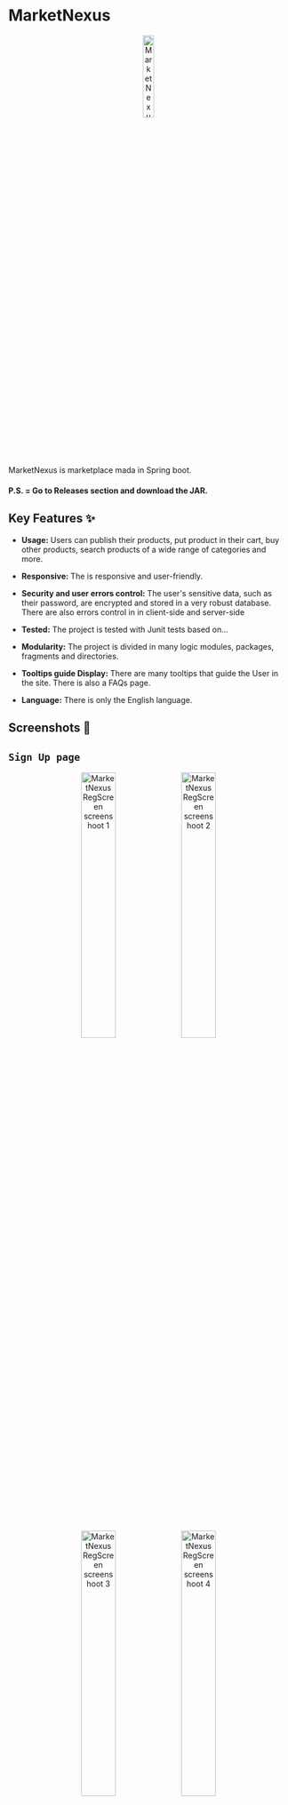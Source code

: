 # MarketNexus

<p align="center">
<img  title="MarketNexus Logo"  alt="MarketNexus Logo"  width="19.5%"  src="/src/main/resources/static/images/logo/logo.png">
</p>

MarketNexus is marketplace mada in Spring boot.

#### P.S. = Go to Releases section and download the JAR.

## Key Features ✨

- **Usage:** Users can publish their products, put product in their cart, buy other products, search products of a
  wide range of categories and more.

- **Responsive:** The is responsive and user-friendly.

- **Security and user errors control:** The user's sensitive data, such as their password, are encrypted and stored in a
  very robust database. There are also errors control in in client-side and server-side

- **Tested:** The project is tested with Junit tests based on...

- **Modularity:** The project is divided in many logic modules, packages, fragments and directories.

- **Tooltips guide Display:** There are many tooltips that guide the User in the site. There is also a FAQs page.

- **Language:** There is only the English language.

## Screenshots 📸

## `Sign Up page`

<p align="center">
<img  title="MarketNexus RegScreen screenshoot 1"  alt="MarketNexus RegScreen screenshoot 1"  src="https://matteolambertucci.altervista.org/MarketNexus/screenshoots/signup/signupscreen11.jpeg"  width="35%">
<img  title="MarketNexus RegScreen screenshoot 2"  alt="MarketNexus RegScreen screenshoot 2"  src="https://matteolambertucci.altervista.org/MarketNexus/screenshoots/signup/signupscreen22.jpeg"  width="35%">
<img  title="MarketNexus RegScreen screenshoot 3"  alt="MarketNexus RegScreen screenshoot 3"  src="https://matteolambertucci.altervista.org/MarketNexus/screenshoots/signup/signupscreen333.jpeg"  width="35%">
<img  title="MarketNexus RegScreen screenshoot 3"  alt="MarketNexus RegScreen screenshoot 4"  src="https://matteolambertucci.altervista.org/MarketNexus/screenshoots/signup/signupscreen44.jpeg"  width="35%">
</p>

## `Sign In page`

<p align="center">
	<img  title="MarketNexus LoginScreen screenshoot 1"  alt="MarketNexus LoginScreen screenshoot 1"  src="https://matteolambertucci.altervista.org/MarketNexus/screenshoots/signin/signinscreen11.jpeg"  width="32.75%">
	<img  title="MarketNexus LoginScreen screenshoot 2"  alt="MarketNexus LoginScreen screenshoot 2"  src="https://matteolambertucci.altervista.org/MarketNexus/screenshoots/signin/signinscreen22.jpeg"  width="32.75%">
	<img  title="MarketNexus LoginScreen screenshoot 3"  alt="MarketNexus LoginScreen screenshoot 3"  src="https://matteolambertucci.altervista.org/MarketNexus/screenshoots/signin/signinscreen33.jpeg"  width="32.75%">
</p>

## `Home page`

<p align="center">
	<img  title="MarketNexus HomeScreen screenshoot 1"  alt="MarketNexus HomeScreen screenshoot 1"  src="https://matteolambertucci.altervista.org/MarketNexus/screenshoots/home/homescreen1.jpeg"  width="32.75%">
	<img  title="MarketNexus HomeScreen screenshoot 2"  alt="MarketNexus HomeScreen screenshoot 2"  src="https://matteolambertucci.altervista.org/MarketNexus/screenshoots/home/homescreen2.jpeg"  width="32.75%">
	<img  title="MarketNexus HomeScreen screenshoot 3"  alt="MarketNexus HomeScreen screenshoot 3"  src="https://matteolambertucci.altervista.org/MarketNexus/screenshoots/home/homescreen3.jpeg"  width="32.75%">
</p>

## `Dashboard page`

<p align="center">
	<img  title="MarketNexus PlayQuizScreen screenshoot 1"  alt="MarketNexus PlayQuizScreen screenshoot 1"  src="https://matteolambertucci.altervista.org/MarketNexus/screenshoots/playquiz/playquizscreen11.jpeg"  width="32.75%">
<img  title="MarketNexus PlayQuizScreen screenshoot 2"  alt="MarketNexus PlayQuizScreen screenshoot 2"  src="https://matteolambertucci.altervista.org/MarketNexus/screenshoots/playquiz/playquizscreen222.jpeg"  width="32.75%">
<img  title="MarketNexus PlayQuizScreen screenshoot 3"  alt="MarketNexus PlayQuizScreen screenshoot 3"  src="https://matteolambertucci.altervista.org/MarketNexus/screenshoots/playquiz/playquizscreen333.jpeg"  width="32.75%">

</p>

## `Account page`

<p align="center"> 
<img  title="MarketNexus AccountScreen screenshoot 1"  alt="MarketNexus AccountScreen screenshoot 1"  src="https://matteolambertucci.altervista.org/MarketNexus/screenshoots/account/accountscreen1.jpeg"  width="35%">
<img  title="MarketNexus AccountScreen screenshoot 2"  alt="MarketNexus AccountScreen screenshoot 2"  src="https://matteolambertucci.altervista.org/MarketNexus/screenshoots/account/accountscreen22.jpeg"  width="35%">
<img  title="MarketNexus AccountScreen screenshoot 3"  alt="MarketNexus AccountScreen screenshoot 3"  src="https://matteolambertucci.altervista.org/MarketNexus/screenshoots/account/accountscreen3.jpeg"  width="35%">
<img  title="MarketNexus AccountScreen screenshoot 4"  alt="MarketNexus AccountScreen screenshoot 4"  src="https://matteolambertucci.altervista.org/MarketNexus/screenshoots/account/accountscreen4.jpeg"  width="35%">
</p>

## `FAQs page`

<p align="center">
	<img  title="MarketNexus FAQsScreen screenshoot 1"  alt="MarketNexus HelpScreen screenshoot 1"  src="https://matteolambertucci.altervista.org/MarketNexus/screenshoots/help/helpscreen1.jpeg"  width="35%">
<img  title="MarketNexus FAQsScreen screenshoot 2"  alt="MarketNexus HelpScreen screenshoot 2"  src="https://matteolambertucci.altervista.org/MarketNexus/screenshoots/help/helpscreen2.jpeg"  width="35%">
</p>

## `Cart page`

<p align="center"> 
	<img  title="MarketNexus CartScreen screenshoot 1"  alt="MarketNexus StatsScreen screenshoot 1"  src="https://matteolambertucci.altervista.org/MarketNexus/screenshoots/stats/statsscreen11.gif"  width="35%">
	<img  title="MarketNexus CartScreen screenshoot 2"  alt="MarketNexus StatsScreen screenshoot 2"  src="https://matteolambertucci.altervista.org/MarketNexus/screenshoots/stats/statsscreen22.jpeg"  width="35%">
	<img  title="MarketNexus CartScreen screenshoot 3"  alt="MarketNexus StatsScreen screenshoot 3"  src="https://matteolambertucci.altervista.org/MarketNexus/screenshoots/stats/statscreen33.jpeg"  width="35%">
	<img  title="MarketNexus CartScreen screenshoot 4"  alt="MarketNexus StatsScreen screenshoot 4"  src="https://matteolambertucci.altervista.org/MarketNexus/screenshoots/stats/statsscreen44.jpeg"  width="35%">
</p>

## Installation 🚀 and usage⚡

### Requirements

- Java 17
- Maven

### Installation Instructions

1. Clone the repository:

```bash
git clone https://github.com/MattDEV02/MarketNexus.git
```

2. Navigate to the project directory:

```bash
cd MarketNexus
```

3. Install dependencies:

```bash
mvn install

# or using gradle

# gradle install
```

4. Build Java code:

```bash
mvn compile
```

5. Packaging the code up in a JAR file:

```bash
mvn package
```

6. Execute the JAR file:

```bash
java -jar target/gs-maven-0.1.0.jar
```

## Some code examples 🤖

### `MarketNexusApplication.java` -> `com.market.marketnexus.MarketNexusApplication`

```java
package com.market.marketnexus;

import org.springframework.boot.SpringApplication;
import org.springframework.boot.autoconfigure.SpringBootApplication;
import org.springframework.context.annotation.Configuration;
import org.springframework.web.servlet.config.annotation.EnableWebMvc;

@Configuration
@EnableWebMvc
@SpringBootApplication
public class MarketNexusApplication {
   // CTRL + FN + F9
   public static void main(String[] args) {
      SpringApplication.run(MarketNexusApplication.class, args);
   }
}
```

### `AuthConfiguration.java` -> `com.market.marketnexus.authentication.AuthConfiguration`

```java
package com.market.marketnexus.authentication;

import com.market.marketnexus.helpers.constants.APIPrefixes;
import com.market.marketnexus.helpers.constants.Paths;
import com.market.marketnexus.helpers.credentials.Roles;
import org.springframework.beans.factory.annotation.Autowired;
import org.springframework.context.annotation.Bean;
import org.springframework.context.annotation.Configuration;
import org.springframework.http.HttpMethod;
import org.springframework.lang.NonNull;
import org.springframework.security.authentication.AuthenticationManager;
import org.springframework.security.config.annotation.authentication.builders.AuthenticationManagerBuilder;
import org.springframework.security.config.annotation.authentication.configuration.AuthenticationConfiguration;
import org.springframework.security.config.annotation.web.builders.HttpSecurity;
import org.springframework.security.config.annotation.web.configurers.AbstractHttpConfigurer;
import org.springframework.security.crypto.bcrypt.BCryptPasswordEncoder;
import org.springframework.security.crypto.password.PasswordEncoder;
import org.springframework.security.web.SecurityFilterChain;
import org.springframework.security.web.util.matcher.AntPathRequestMatcher;
import org.springframework.security.web.util.matcher.RegexRequestMatcher;
import org.springframework.web.servlet.config.annotation.ResourceHandlerRegistry;
import org.springframework.web.servlet.config.annotation.WebMvcConfigurer;

import javax.sql.DataSource;

@Configuration
//@EnableWebMvc
public class AuthConfiguration implements WebMvcConfigurer {

   private static final String[] CLASSPATH_RESOURCE_LOCATIONS = {"classpath:" + Paths._STATIC + "/"};
   @Autowired
   private DataSource dataSource;

   @Override
   public void addResourceHandlers(@NonNull ResourceHandlerRegistry registry) {
      registry.addResourceHandler("/**")
              .addResourceLocations(AuthConfiguration.CLASSPATH_RESOURCE_LOCATIONS)
      //.setCachePeriod(0)
      ;
   }

   @Autowired
   public void configureGlobal(@NonNull AuthenticationManagerBuilder auth)
           throws Exception {
      auth.jdbcAuthentication()
              //use the autowired datasource to access the saved credentials
              .dataSource(this.dataSource)
              //retrieve username and role
              .authoritiesByUsernameQuery("SELECT username, role FROM credentials WHERE username = ?")
              //retrieve username, password and a boolean flag specifying whether the user is enabled or not (always enabled in our case)
              .usersByUsernameQuery("SELECT username, password, TRUE AS enabled FROM credentials WHERE username = ?");
   }


   @Bean
   public PasswordEncoder passwordEncoder() { // Bcrypt algorithm
      return new BCryptPasswordEncoder();
   }

   @Bean
   public AuthenticationManager authenticationManager(@NonNull AuthenticationConfiguration authenticationConfiguration) throws Exception {
      return authenticationConfiguration.getAuthenticationManager();
   }

   @Bean
   protected SecurityFilterChain configure(final @NonNull HttpSecurity httpSecurity) throws Exception {
      httpSecurity
              .cors(AbstractHttpConfigurer::disable)
              .csrf(AbstractHttpConfigurer::disable)
              .authorizeHttpRequests(
                      auth -> auth
                              .requestMatchers(HttpMethod.GET, "/", "/registration", "/login", "/forgotUsername", "/logout", "/FAQs", "/css/**", "/js/**", "/images/**").permitAll()
                              .requestMatchers(HttpMethod.POST, "/registerNewUser", "/sendForgotUsernameEmail").permitAll()
                              .requestMatchers(new RegexRequestMatcher(".*newSale.*", null)).hasAnyAuthority(Roles.SELLER_AND_BUYER_ROLE.toString(), Roles.SELLER_ROLE.toString())
                              .requestMatchers(new RegexRequestMatcher(".*cart.*", null)).hasAnyAuthority(Roles.SELLER_AND_BUYER_ROLE.toString(), Roles.BUYER_ROLE.toString())
                              .requestMatchers(new RegexRequestMatcher(".*order.*", null)).hasAnyAuthority(Roles.SELLER_AND_BUYER_ROLE.toString(), Roles.BUYER_ROLE.toString())
                              .requestMatchers(HttpMethod.DELETE).denyAll()
                              .requestMatchers(HttpMethod.GET, "/" + APIPrefixes.DASHBOARD + "/**").authenticated()
                              .requestMatchers(HttpMethod.POST, "/" + APIPrefixes.DASHBOARD + "/**").authenticated()
                              .anyRequest().authenticated()
              )
              .formLogin(formLogin -> formLogin
                      .loginPage("/login")
                      .defaultSuccessUrl("/dashboard", true)
                      .failureUrl("/login?invalidCredentials=true")
                      .usernameParameter("username")
                      .passwordParameter("password")
                      .permitAll()
              )
              .logout(logout -> logout
                      .logoutUrl("/logout")
                      .logoutSuccessUrl("/login?logoutSuccessful=true")
                      .invalidateHttpSession(true)
                      .clearAuthentication(true)
                      .deleteCookies("JSESSIONID")
                      .logoutRequestMatcher(new AntPathRequestMatcher("/logout"))
                      .clearAuthentication(true)
                      .permitAll());
      return httpSecurity.build();
   }

}
```

### `AuthenticationController.java` -> `com.market.marketnexus.controller.AuthenticationController`

```java
package com.market.marketnexus.controller;

import com.market.marketnexus.controller.validator.CredentialsValidator;
import com.market.marketnexus.controller.validator.UserValidator;
import com.market.marketnexus.exception.UserEmailNotExistsException;
import com.market.marketnexus.helpers.credentials.Utils;
import com.market.marketnexus.model.Credentials;
import com.market.marketnexus.model.User;
import com.market.marketnexus.service.UserService;
import com.market.marketnexus.service.email.ForgotUsernameEmailService;
import jakarta.mail.MessagingException;
import jakarta.validation.Valid;
import org.slf4j.Logger;
import org.slf4j.LoggerFactory;
import org.springframework.beans.factory.annotation.Autowired;
import org.springframework.lang.NonNull;
import org.springframework.security.crypto.password.PasswordEncoder;
import org.springframework.stereotype.Controller;
import org.springframework.validation.BindingResult;
import org.springframework.validation.ObjectError;
import org.springframework.web.bind.annotation.GetMapping;
import org.springframework.web.bind.annotation.ModelAttribute;
import org.springframework.web.bind.annotation.PostMapping;
import org.springframework.web.bind.annotation.RequestParam;
import org.springframework.web.servlet.ModelAndView;

import java.io.IOException;
import java.util.List;
import java.util.Objects;

@Controller
public class AuthenticationController {

   public final static String REGISTRATION_SUCCESSFUL = "redirect:/login?registrationSuccessful=true";
   public final static String REGISTRATION_ERROR = "registration.html";
   private static final Logger LOGGER = LoggerFactory.getLogger(AuthenticationController.class);
   @Autowired
   private PasswordEncoder passwordEncoder;
   @Autowired
   private UserService userService;
   @Autowired
   private UserValidator userValidator;
   @Autowired
   private CredentialsValidator credentialsValidator;
   @Autowired
   private ForgotUsernameEmailService forgotUsernameEmailService;

   @GetMapping(value = {"/registration", "/registration/"})
   public ModelAndView showRegisterForm() {
      ModelAndView modelAndView = new ModelAndView("registration.html");
      modelAndView.addObject("user", new User());
      modelAndView.addObject("credentials", new Credentials());
      return modelAndView;
   }

   @PostMapping(value = {"/registerNewUser", "/registerNewUser/"})
   public ModelAndView registerUser(@Valid @NonNull @ModelAttribute("user") User user,
                                    @NonNull BindingResult userBindingResult,
                                    @Valid @NonNull @ModelAttribute("credentials") Credentials credentials,
                                    @NonNull BindingResult credentialsBindingResult,
                                    @NonNull @RequestParam("confirm-password") String confirmPassword) {
      ModelAndView modelAndView = new ModelAndView(AuthenticationController.REGISTRATION_ERROR);
      this.userValidator.setAccountUpdate(false);
      this.credentialsValidator.setAccountUpdate(false);
      this.credentialsValidator.setConfirmPassword(confirmPassword);
      this.userValidator.validate(user, userBindingResult);
      this.credentialsValidator.validate(credentials, credentialsBindingResult);
      if (!userBindingResult.hasErrors() && !credentialsBindingResult.hasErrors()) {
         Utils.cryptAndSaveUserCredentialsPassword(credentials, passwordEncoder);
         user.setCredentials(credentials);
         User savedUser = this.userService.saveUser(user);
         if (savedUser != null) {
            LOGGER.info("Registered account with User ID: {}", savedUser.getId());
            modelAndView.setViewName(AuthenticationController.REGISTRATION_SUCCESSFUL);
         } else {
            modelAndView.addObject("userNotRegisteredError", "Server ERROR, User not registered.");
         }
      } else {
         List<ObjectError> userGlobalErrors = userBindingResult.getGlobalErrors();
         for (ObjectError userGlobalError : userGlobalErrors) {
            modelAndView.addObject(Objects.requireNonNull(userGlobalError.getCode()), userGlobalError.getDefaultMessage());
         }
         List<ObjectError> credentialsGlobalErrors = credentialsBindingResult.getGlobalErrors();
         for (ObjectError credentialGlobalErrors : credentialsGlobalErrors) {
            modelAndView.addObject(Objects.requireNonNull(credentialGlobalErrors.getCode()), credentialGlobalErrors.getDefaultMessage());
         }
      }
      return modelAndView;
   }

   @GetMapping(value = {"/login", "/login/"})
   public ModelAndView showLoginForm() {
      ModelAndView modelAndView = new ModelAndView("login.html");
      modelAndView.addObject("credentials", new Credentials());
      return modelAndView;
   }

   @GetMapping(value = {"/forgotUsername", "forgotUsername/"})
   public ModelAndView showForgotUsernameForm() {
      ModelAndView modelAndView = new ModelAndView("forgotUsername.html");
      modelAndView.addObject("user", new User());
      return modelAndView;
   }

   @PostMapping(value = {"/sendForgotUsernameEmail", "/sendForgotUsernameEmail/"})
   public ModelAndView sendForgotUsernameEmail(
           @Valid @NonNull @ModelAttribute("user") User user,
           @NonNull BindingResult userBindingResult, @RequestParam("email") String email) {
      ModelAndView modelAndView = new ModelAndView("forgotUsername.html");
      if (!userBindingResult.hasFieldErrors("email")) {
         try {
            User userByEmail = this.userService.getUser(email);
            this.forgotUsernameEmailService.sendEmail(userByEmail.getEmail(), userByEmail.getCredentials().getUsername());
            modelAndView.addObject("emailSent", true);
         } catch (IOException | MessagingException exception) {
            LOGGER.error(exception.getMessage());
            modelAndView.addObject("emailNotSentError", true);
         } catch (UserEmailNotExistsException userEmailNotExistsException) {
            LOGGER.error(userEmailNotExistsException.getMessage());
            modelAndView.addObject("emailNotExistsError", true);
         }
      }

      return modelAndView;
   }
}

```

### `UserService.java` -> `com.market.marketnexus.service.UserService`

```java
package com.market.marketnexus.service;

import com.market.marketnexus.exception.UserEmailNotExistsException;
import com.market.marketnexus.helpers.sale.Utils;
import com.market.marketnexus.helpers.validators.TypeValidators;
import com.market.marketnexus.model.Cart;
import com.market.marketnexus.model.Credentials;
import com.market.marketnexus.model.User;
import com.market.marketnexus.repository.CartRepository;
import com.market.marketnexus.repository.OrderRepository;
import com.market.marketnexus.repository.UserRepository;
import org.hibernate.Hibernate;
import org.jetbrains.annotations.NotNull;
import org.springframework.beans.factory.annotation.Autowired;
import org.springframework.lang.NonNull;
import org.springframework.stereotype.Service;
import org.springframework.transaction.annotation.Transactional;

import java.util.List;
import java.util.Optional;

@Service
public class UserService {
   @Autowired
   protected UserRepository userRepository;
   @Autowired
   protected CartRepository cartRepository;
   @Autowired
   protected OrderRepository orderRepository;

   public Boolean existsByEmail(String email) {
      return this.userRepository.existsByEmail(email);
   }

   public User getUser(Long userId) {
      Optional<User> result = this.userRepository.findById(userId);
      return result.orElse(null);
   }

   public User getUser(Credentials credentials) {
      Optional<User> result = this.userRepository.findByCredentials(credentials);
      return result.orElse(null);
   }

   public User getUser(String email) {
      return this.userRepository.findByEmail(email).orElseThrow(() -> new UserEmailNotExistsException("User with email '" + email + "' does not exist."));
   }

   @Transactional
   public Cart getUserCurrentCart(Long userId) {
      Cart currentCart = null;
      User user = this.userRepository.findById(userId).orElse(null);
      if (user != null) {
         Hibernate.initialize(user.getCarts());
         List<Cart> carts = user.getCarts();
         currentCart = carts.get(carts.size() - 1);
      }
      return currentCart;
   }

   @Transactional
   public User saveUser(@NotNull User user) {
      Cart cart = new Cart(user);
      Cart savedCart = this.cartRepository.save(cart);
      Hibernate.initialize(user.getCarts());
      user.getCarts().add(savedCart);
      User savedUser = this.userRepository.save(user);
      return savedUser;
   }

   @Transactional
   public User updateUser(Long id, @NonNull User updatedUser) {
      Credentials updatedCredentials = updatedUser.getCredentials();
      User user = this.userRepository.findById(id).orElse(null);
      if (user != null) {
         Credentials credentials = user.getCredentials();
         updatedCredentials.setInsertedAt(credentials.getInsertedAt());
         user.getCredentials().setUsername(updatedCredentials.getUsername());
         if (TypeValidators.validateString(updatedCredentials.getPassword())) {
            user.getCredentials().setPassword(updatedCredentials.getPassword());
         }
         user.getCredentials().setRole(updatedCredentials.getRole());
         user.getCredentials().preUpdate();
         user.setName(updatedUser.getName());
         user.setSurname(updatedUser.getSurname());
         user.setBirthDate(updatedUser.getBirthDate());
         this.updateUserBalance(user, updatedUser.getBalance());
         user.setNation(updatedUser.getNation());
         return this.userRepository.save(user);
      }
      return null;
   }

   @Transactional
   public Boolean deleteUser(User user) {
      this.cartRepository.deleteByUser(user);
      this.userRepository.delete(user);
      return !this.userRepository.existsById(user.getId());
   }

   public List<Object[]> countUsersByNation() {
      return this.userRepository.countUsersByNation();
   }

   public List<Object[]> usersPublishedSalesStats() {
      return this.userRepository.userSalesStats();
   }

   @Transactional
   public void updateUserBalance(@NotNull User user, Float newBalance) {
      user.setBalance(Utils.roundNumberTo2Decimals(newBalance));
   }
}
```

### `SaleRepository.java` -> `com.market.marketnexus.repository.SaleRepository`

```java
package com.market.marketnexus.repository;

import com.market.marketnexus.model.Product;
import com.market.marketnexus.model.Sale;
import com.market.marketnexus.model.User;
import org.springframework.data.jpa.repository.Query;
import org.springframework.data.repository.CrudRepository;
import org.springframework.data.repository.query.Param;

import java.time.LocalDateTime;
import java.util.List;
import java.util.Optional;
import java.util.Set;

public interface SaleRepository extends CrudRepository<Sale, Long> {
   public Optional<Sale> findByUserAndProductAndInsertedAt(User user, Product product, LocalDateTime insertedAt);

   public Set<Sale> findAllByOrderByUpdatedAt();

   public Set<Sale> findAllByUser(User user);

   public Set<Sale> findAllByUserAndProduct(User user, Product product);

   @Query(value = """
           SELECT *
           FROM GET_USER_SOLD_SALES_STATS(:userId);
           """,
           nativeQuery = true)
   public List<Object[]> countCurrentWeekUserSales(@Param("userId") Long userId);

}
```

### `Cart.java` -> `com.market.marketnexus.model.Cart`

```java
package com.market.marketnexus.model;

import com.market.marketnexus.helpers.constants.FieldSizes;
import com.market.marketnexus.helpers.constants.GlobalValues;
import com.market.marketnexus.helpers.constants.Temporals;
import jakarta.persistence.*;
import jakarta.validation.constraints.Min;
import jdk.jfr.Unsigned;
import org.springframework.format.annotation.DateTimeFormat;

import java.time.LocalDateTime;
import java.util.ArrayList;
import java.util.List;
import java.util.Objects;

@Entity(name = "Carts")
@Table(name = "Carts", schema = GlobalValues.SQL_SCHEMA_NAME, uniqueConstraints = {@UniqueConstraint(name = "carts_user_insertedat_unique", columnNames = {"_user", "inserted_at"})})
public class Cart {
   private final static Float CART_START_PRICE = 0.0F;
   @Id
   @Unsigned
   @GeneratedValue(strategy = GenerationType.IDENTITY)
   @Column(name = "id", nullable = false)
   @Min(FieldSizes.ENTITY_ID_MIN_VALUE)
   private Long id;

   @Min((long) FieldSizes.CART_CARTPRICE_MIN_VALUE)
   @Column(name = "cart_price", nullable = false)
   private Float cartPrice;

   @ManyToOne(targetEntity = User.class, optional = true)
   @JoinColumn(name = "_user", referencedColumnName = "id", nullable = true, foreignKey = @ForeignKey(name = "carts_users_fk"))
   private User user;

   @DateTimeFormat(pattern = Temporals.DATE_TIME_FORMAT)
   @Column(name = "inserted_at", nullable = false)
   @Temporal(TemporalType.TIMESTAMP)
   private LocalDateTime insertedAt;

   @DateTimeFormat(pattern = Temporals.DATE_TIME_FORMAT)
   @Column(name = "updated_at", nullable = false)
   @Temporal(TemporalType.TIMESTAMP)
   private LocalDateTime updatedAt;

   @OneToMany(targetEntity = CartLineItem.class, mappedBy = "cart", cascade = CascadeType.ALL, orphanRemoval = true)
   private List<CartLineItem> cartLineItems;

   public Cart() {
      this.cartPrice = Cart.CART_START_PRICE;
      this.user = null;
      this.cartLineItems = new ArrayList<CartLineItem>();
   }

   public Cart(User user) {
      this.user = user;
      this.cartPrice = Cart.CART_START_PRICE;
      this.cartLineItems = new ArrayList<CartLineItem>();
   }

   public Float getCartPrice() {
      return this.cartPrice;
   }

   public void setCartPrice(Float cartPrice) {
      this.cartPrice = cartPrice;
   }

   public User getUser() {
      return this.user;
   }

   public void setUser(User user) {
      this.user = user;
   }

   public Long getId() {
      return this.id;
   }

   public void setId(Long id) {
      this.id = id;
   }

   public LocalDateTime getInsertedAt() {
      return this.insertedAt;
   }

   public void setInsertedAt(LocalDateTime insertedAt) {
      this.insertedAt = insertedAt;
   }

   public LocalDateTime getUpdatedAt() {
      return this.updatedAt;
   }

   public void setUpdatedAt(LocalDateTime updatedAt) {
      this.updatedAt = updatedAt;
   }

   public List<CartLineItem> getCartLineItems() {
      return this.cartLineItems;
   }

   public void setCartLineItems(List<CartLineItem> cartLineItems) {
      this.cartLineItems = cartLineItems;
   }

   @PrePersist
   public void prePersist() {
      if (this.insertedAt == null) {
         this.insertedAt = LocalDateTime.now();
      }
      if (this.updatedAt == null) {
         this.updatedAt = this.insertedAt;
      }
   }

   @PreUpdate
   public void preUpdate() {
      this.updatedAt = LocalDateTime.now();
   }

   @Override
   public boolean equals(Object object) {
      if (this == object) {
         return true;
      }
      if (object == null || this.getClass() != object.getClass()) {
         return false;
      }
      Cart cart = (Cart) object;
      return Objects.equals(this.getId(), cart.getId()) || (Objects.equals(this.getUser(), cart.getUser()) && Objects.equals(this.getInsertedAt(), cart.getInsertedAt()));
   }

   @Override
   public int hashCode() {
      return Objects.hash(this.getId(), this.getUser(), this.getInsertedAt());
   }

   @Override
   public String toString() {
      return "Cart: {" +
              "id = " + this.getId().toString() +
              ", user = " + this.getUser().toString() +
              ", cart_price = " + this.getCartPrice().toString() +
              ", insertedAt = " + this.getInsertedAt().toString() +
              ", updatedAt = " + this.getUpdatedAt().toString() +
              " }";
   }

   public void sortCartLineItemsByInsertedAt() {
      this.cartLineItems.sort(Comparator.comparing(CartLineItem::getInsertedAt));
   }
}
```

### `SaleNotFoundException.java` -> `com.market.marketnexus.exception.SaleNotFoundException`

```java
package com.market.marketnexus.exception;

public class SaleNotFoundException extends RuntimeException {
   public SaleNotFoundException() {
      super();
   }

   public SaleNotFoundException(String message) {
      super(message);
   }
}
```

### `/dashboard/cart.html`

```XHTML
<!DOCTYPE html>
<html th:lang="${GLOBAL_CONSTANTS_MAP.get('LANG')}" th:xmlns :th="${GLOBAL_CONSTANTS_MAP.get('TEMPLATES_XMLNS')}">

<head th:replace="~{fragments/shared/head.html :: head(title = 'Cart')}">

</head>
<link rel="stylesheet" th:href="@{/css/dashboard/shared/style.css}"/>
<link rel="stylesheet" th:href="@{/css/dashboard/cart/style.css}"/>
<body>
<div th:replace="~{fragments/shared/pagination/header/dashboardHeader.html :: dashboardHeader()}">
</div>
<main>
    <div class="container">
        <div class="row justify-content-center">
            <div class="col-12 mt-5">
                <div class="row text-center">
                    <h1 th:text="${cartLineItems != null && !#sets.isEmpty(cartLineItems) ? 'Your' : 'No'} + ' Cart Products 👀'">
                    </h1>
                </div>
            </div>
            <div class="col-12 my-5"
                 th:with="cartNotDeletedError = ${param.cartNotDeletedError != null}, cartDeletedSuccess = ${param.cartDeletedSuccess != null}, userBalanceLowerThanCartPriceError = ${param.userBalanceLowerThanCartPriceError != null}">
                <div
                        th:replace="~{fragments/shared/message/error/errorMessage.html :: errorMessage(text = 'Cart line not deleted.', condition = ${cartNotDeletedError})}"></div>
                <div
                        th:replace="~{fragments/shared/message/error/errorMessage.html :: errorMessage(text = 'Your balance is not sufficient to complete the order.', condition = ${userBalanceLowerThanCartPriceError})}"></div>
                <div
                        th:replace="~{fragments/shared/message/error/errorMessage.html :: errorMessage(text = 'Your cart is empty.', condition = ${emptyCart})}"></div>
                <div
                        th:replace="~{fragments/shared/message/successMessage.html :: successMessage(text = 'Cart line deleted.', condition = ${cartDeletedSuccess})}"></div>
                <div th:replace="~{fragments/dashboard/cart/modal/confirmOrderModal.html :: confirmOrderModal(cart = ${cart})}"></div>
                <div class="row justify-content-center" th:each="cartLineItem : ${cartLineItems}">
                    <div th:replace="~{fragments/dashboard/cart/cartLineInformation.html :: cartLineInformation(cartLineItem = ${cartLineItem})}"></div>
                </div>
                <div th:replace="~{fragments/dashboard/cart/cartTotalLineInformation.html :: cartTotalLineInformation(cart = ${cart})}"></div>
            </div>
        </div>
    </div>
</main>
<div th:replace="~{fragments/shared/pagination/footer/footer.html :: footer()}">
</div>
</body>

</html>
```

### `/css/shared/style.css`

```CSS
[type="submit"] {
   border: none;
   cursor: pointer;
}

.btn:disabled {
   opacity: 1;
!important;
}

@media (max-width: 767px) {
   img.card-img-top {
      height: 27.5rem;
   }
}

@media (min-width: 768px) and (max-width: 991px) {
   img.card-img-top {
      height: 19.5rem;
   }
}

@media (min-width: 992px) and (max-width: 1199px) {
   img.card-img-top {
      height: 26rem;
   }
}

@media (min-width: 1200px) {
   img.card-img-top {
      height: 18rem;
   }
}
```

### `/js/dashboard/account/stats/chart/index.js`

```javascript
//Chart.defaults.elements.bar.borderWidth = 2;

const CHART_TYPES = {
   bar: "bar",
   line: "line",
   horizontalBar: "horizontalBar",
   pie: "pie",
   //radar: "radar",
   //polarArea: "polarArea",
   bubble: "bubble",
   doughnut: "doughnut",
};

const isMultiColorChartType = chartType => chartType === CHART_TYPES.pie || chartType === CHART_TYPES.doughnut;

const getChartColor = chartType =>
   isMultiColorChartType(chartType) ? [
      "#0D6EFD", // PRIMARY
      "#6C757D", // SECONDARY
      "#198754", // SUCCESS
      "#DC3545", // DANGER
      "#FFC107", // WARNING
      "#0DCAF0", // INFO
      "#212529", // DARK
   ] : "#1D86BA";


const chartTypeSelect = document.getElementById("chart-type-select");

const weekDaysXToNumberOfSalesY = [];

let weekDaysX = null, numberOfSalesY = null;

const ctx = document.getElementById("chart").getContext("2d");

let type = null, data = null, options = null, config = null;

document.addEventListener("DOMContentLoaded", () => {
   axios.get(`${baseAPIURI}chartData`)
      .then(response => {
         const chartData = response.data;
         console.log(chartData);
         if (validateObject(chartData) && response.status === 200) {
            chartData.forEach(chartDataRow => {
               weekDaysXToNumberOfSalesY.push({
                  weekDay: chartDataRow[0],
                  numberOfSales: chartDataRow[1],
               });
            });
            weekDaysX = weekDaysXToNumberOfSalesY.map(productCategoryToNumberOfSales => productCategoryToNumberOfSales.weekDay);
            numberOfSalesY = weekDaysXToNumberOfSalesY.map(productCategoryToNumberOfSales => productCategoryToNumberOfSales.numberOfSales);
            type = CHART_TYPES.bar;
            data = {
               labels: weekDaysX,
               datasets: [{
                  label: " Number of Sales in this day",
                  data: numberOfSalesY,
                  borderWidth: 2,
                  backgroundColor: "#1D86BA",
                  borderColor: "#000000",
                  pointRadius: 5,
               }]
            };
            options = {
               indexAxis: "x",
               responsive: true,
               maintainAspectRatio: false,
               plugins: {
                  title: {
                     display: true,
                     text: "Number of sales in last week",
                     fullSize: true,
                     font: {
                        weight: "bold",
                        size: 15.5
                     }
                  },
                  legend: {
                     labels: {
                        font: {
                           size: 15
                        }
                     }
                  },
               },
               scales: {
                  x: {
                     beginAtZero: true,
                     ticks: {
                        font: {
                           size: 14
                        },
                     }
                  },
                  y: {
                     beginAtZero: true,
                     ticks: {
                        font: {
                           size: 13
                        },
                        callback: (value) => parseInt(value) === value ? value : null
                     }
                  }
               }
            };
            config = {
               type,
               data,
               options,
            }
            chart = new Chart(ctx, config);
            chartTypeSelect.addEventListener('change', () => {
               const selectedChartType = chartTypeSelect.value;
               chart.config.type = selectedChartType;
               chart.config.data.datasets[0].backgroundColor = getChartColor(selectedChartType);
               chart.update();
            });
         }
      })
      .catch(error => console.error("Error:", error));
});
```

## Author ©️

Made with ❤️ and a lot of hard work 🏋️‍♂️ by:

- **Matteo Lambertucci (matricola 578219, Roma TRE)**

    - [GitHub Profile (MattDEV02)](https://github.com/MattDEV02)

    - [Linkedin Profile](https://www.linkedin.com/in/matteo-lambertucci-134073211)

    - [Instagram Profile (_matte.02_)](https://www.instagram.com/_matte.02_/)

    - [Moodle Profile](https://ingegneriacivileinformaticatecnologieaeronautiche.el.uniroma3.it/user/profile.php?id=5522)

    - [mat.lambertucci@stud.uniroma3.it](mat.lambertucci@stud.uniroma3.it)

    - [matteolambertucci3@gmail.com](matteolambertucci3@gmail.com)

I am the only author of this beautiful site 😉

## Technologies and languages used 🧑‍💻

|    *Name*     | *Version* |
|:-------------:|:---------:|
|     Java      |    17     |
|  Spring boot  |   3.2.5   |  
|     Maven     |   3.9.6   |
|   Hibernate   |  4.3.11   |
|  PostgreSQL   |   16.0    |
|   thymeleaf   |  3.0.14   |
|      XML      |    1.1    |
|  Altervista   |    //     |
|   Bootstrap   |   5.3.3   |
|  FontAwesome  |  5.15.4   |
|    Leaflet    |   1.9.4   |
|     HTML      |     5     |
|      CSS      |   4.15    |
|  Javascript   |    ES6    |
|     Axios     |   1.6.8   |
|    ChartJS    |   4.4.2   |
| FullCalendar  |  6.1.11   |
|   Markdown    |    3.6    |
|    Windows    |    11     |
| IntelliJ IDEA |  2024.1   |

## Project structure 🏠

- **`src/`**: This directory contains two subdirectories: main/ and test/.

    - **`src/main/`**: Contains all reusable components of the application.

    - **`src/main/java/`**: This directory contains the main source code and resources for your application, which are
      used in production.
      packages corresponding to your application's domain or feature areas.

    - **`src/main/resources/`**: This directory contains non-Java resources used by your application, such as properties
      files, XML configuration files, static assets, etc.

    - **`src/test/java`**:: Similar to src/main/java, this directory contains Java source code files specifically for
      testing purposes. It follows the same package structure as the main source code.
    - **`src/main/resources/application.properties`**:: Configuration files for your Spring Boot application. They
      contain properties to configure various aspects of your application, such as database connection settings, server
      port, logging configuration, etc.
    - **`src/main/java/com/market/marketnexus/MarketNexusApplication.java**`**:: The main entry point of your Spring
      Boot application. This Java file typically contains the main method to start the Spring application context.
    - **`src/main/java/com/market/marketnexus/authentication**`**:
    - **`src/main/java/com/market/marketnexus/exception**`**:
    - **`src/main/java/com/market/marketnexus/helpers**`**:
    - **`src/main/java/com/market/marketnexus/model**`**:
    - **`src/main/java/com/market/marketnexus/repository**`**:
    - **`src/main/java/com/market/marketnexus/service**`**:

- **`target/`**: This directory is a standard directory created by build tools like Maven or Gradle during the build
  process. It's not typically part of your source code repository and is generated dynamically

- **`MarketNexus.sql`**: A SQL (PostGreSQL) script file that allows to create the database that I used for this App.

- **`pom.xml`**: This file is specific to Maven-based projects. It stands for "Project Object Model" and is used by
  Maven to manage the project's build configuration, dependencies, plugins, and other settings. The pom.xml file is
  written in XML format and contains information such as project metadata, dependencies on external libraries, build
  instructions, and profiles for different environments. It's the central configuration file for Maven projects and is
  crucial for building, testing, and deploying the application.

- **`README.md`**: Markdown documentation for this project.

## Sources ispirations 🤝

- [Vinted](https://www.vinted.it/)

- [Decathlon](https://www.decathlon.it/)

## ER Model 🔢

<img title="MarketNexus ER model" alt="MarketNexus ER model" src="https://matteolambertucci.altervista.org/MarketNexus/planning/ER_model3.jpeg" width="100%">

## UML Domain Model 🔣

<img title="MarketNexus Relational model" alt="MarketNexus Relational model" src="https://matteolambertucci.altervista.org/MarketNexus/planning/relational_model3.jpeg" width="100%">

## UML DCD 👨‍🎓

<img title="MarketNexus Functional dependencies BCNF" alt="MarketNexus Relational model" src="https://matteolambertucci.altervista.org/MarketNexus/planning/functional_dependencies.jpeg" width="100%">

## License 🗒️

This project is licensed under the MIT License - see the [LICENSE](LICENSE) file for more details.
